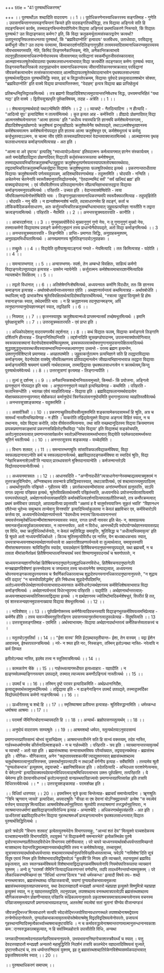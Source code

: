 +++
title = "41 पुरुषार्थाधिकरणम्"

+++
।। पुरुषार्थोऽतः शब्दादिति वादरायणः ।। 1 ।। पूवोधिकरणेनास्याधिकररस्य सङ्गतिमाह - गुणेति । उपासनचिन्तानन्तरमङ्गचिन्तनं क्रियते इति पादसङ्गतिरर्थसिद्धा, तत्र विद्याया अङ्गित्वे सति हि तदङ्गचिन्तनं कार्यम्, तस्मादङ्गचिन्तनोपयोगित्वेन विद्याया अङ्गित्वं प्रथमाधिकरणे निरूप्यते, किं विद्यातः पुरुषार्थः? उत विद्याङ्गकात् कर्मणः? इति, किं विद्या क्रतुकमर्भूतात्मसंस्कारद्वारेण क्रत्वर्था? उतापुनरावृत्तिफलसाधनतया पुरुषार्था, किं "ब्रह्मविदाप्नोति' इत्यादयः' फलविधयः, उतार्धवादाः, परविद्यासु कर्मीभूतो जीवः? उत तदन्यः परमात्मा, किमाचारदर्शनादिलिङ्गानुगृहीतं तत्त्वमस्यादिसामानाधिकरण्यमुपास्यस्य जीवभावमवगमयति, नेति, किमिदं लिङ्गमनैकान्तिकम्, नेति, अनैकान्तिक्रत्वाभावे तदनुगृहीतसामानाधिकरण्येनोपास्यस्य जीत्वावगमात् परविद्यानां स्वकर्मीभूतजीवसंस्कारत्वात् आत्मज्ञानफलश्रुतेरर्थवादतया पृथक्फलसाधनत्वाभावात् विद्या क्रत्वर्थेति तदङ्गकात् कर्मणः पुरुषार्थः स्यात्, लिङ्गस्यानैकान्तिकत्वे तदनुग्रहाभावेन सामानाधिकरण्यस्य जीवानतिरेकानवगमक्रत्वात् परविद्यानां जीवकर्मक्रत्वाभावेन तत्संस्कारत्वाभावात् आत्मविद्याफलश्रुतेरर्थवादत्वाभावेन पृथक्फलसाधनतया पुरुषार्थत्वाद्विद्यातः पुुरुषार्थसिद्धिः स्यात्, इदं च सिद्धान्तोपक्रमम्, विद्यायाः पूर्वपादे प्रस्तुत्वादतश्शब्देन सोक्त्ता, "ब्रह्मविदाप्नोति' इति वाक्ये विद्यया प्राप्यावाप्तिरुक्त्ता, "वेदाहम्' इत्यत्र विद्याया ब्रह्म प्राप्तिहेतुत्वं

प्रतिबन्धनिवृत्तिद्वारकमित्यर्थः । तत्र ब्रह्मणो विग्रहादिविशष्टत्वमुपायान्तरनिषेधश्च सिद्धः, उभयमप्यभिहितं "यथा नद्यः' इति वाक्ये । द्वितीयसूत्रप्रभृति पूर्वपक्षविषयम्, तदाह - अत्रेति ।। 1 ।।

।। शेषत्वात्पुरुषार्थवादो यथाऽन्येष्विति जैमिनिः ।। 2 ।। व्याचष्टे - नैतदित्यादिना । न हीत्यादि - "आदित्यो यूपः' इत्यादिष्विव न तात्पर्यमित्यर्थः । कुत इत्यत आह - कर्मस्विति । व्रीह्यादेः प्रोक्षणादिवत् विद्या आत्मनश्शेषत्वेनावगता "आत्मा ज्ञातव्यः' इति "अधीत्य स्त्रास्यन्नि'ति ज्ञानमपि कर्मशेषत्वेनावगतम् , व्रीह्यादिशेषभूतप्रोक्षणादेः क्रतुशेषत्वं द्वारभूतव्रीह्यादेः क्रतुशेषत्वेनैव यथोपपद्यते, तथाऽऽत्मशेषभूतज्ञानस्य कर्मशेषत्वमात्मनः कर्मशेषत्वेनोपपद्यत इति ज्ञातव्य आत्मा क्रतुशेषभूत एव, कर्मशेषभूतत्वं च कर्मसु कर्त्तृभूतस्याऽऽत्मनः, स चात्मा जीव एवेति तत्स्वरूप्रतिपादनपरं वेदान्तवाक्यजातमित्यर्थः । आत्मज्ञानस्य पृथक् फलसाधनत्वान्न कर्माङ्गत्वमित्यत्राह - अत इति ।

"आत्मा वा अरे दृष्टव्यः' इत्यादिषु "स्वाध्यायोऽध्येतव्य' इतिवदात्मनः कर्मत्वावगमात् ज्ञानेन संस्कार्यत्वम् । अतो यमादेर्व्रीह्यादिद्वारा प्रोक्षणादिवत् विद्याऽपि कर्तृसंस्काररूपतया कर्मशेषभूता, तस्माद्यथावयभिचरितक्रतुसम्बन्धिजुहूद्वारा क्रतुशेषभूतपर्णमयत्वस्यापापश्लोपश्रवरमर्थवादः, तद्वदव्यभिचरितक्रतुसम्बन्धिकर्त्तृद्वारा विद्यायाः क्रतुशेषभूतायाः फलश्रुतिरर्थवाद इत्यर्थः । प्रकरणान्तराधीताया विद्यायाः क्रतुशेषत्वमपि पर्णत्ववदुपपन्नम्, आदिशब्दविवरणार्थमाह - तदुक्त्तमिति । चोदयति - नन्विति । अचेतनेनव चेतनेनापि स्वरूपैक्यानुपपत्तिद्योतनार्थम्, "ऐतदात्म्यमिदं सर्वं' "सर्वं खल्विदं ब्रह्म' इति वाक्यद्वयोपादानम् । एवं जीवविलीणस्य प्रतिपाद्यमानत्वेन जीप्रत्यभिज्ञाभावात्तद्द्वारा विद्यायाः कर्माङ्गत्वमनुपपन्नमित्यर्थः । परिहरति - उच्यत इति । वेदान्तवाक्येष्विवेति - त्वया जीवविलक्षणपत्वेनोक्त्तेष्विवेति भावः । लिङ्गानुग्रहात्सामानाधिकरण्यमपि स्वरूपैक्यपरमित्याह - तदुपवृंहितेति । चोदयति - ननु चेति । न ह्यन्यशेषमन्यशेषं भवति, तदसाधारणमेव हि तदङ्गं, कर्ता च लौकिकवैदिककर्मसाधारणः, अतः कर्त्तुरव्यभिचरितक्रतुसम्बन्धित्वाभावात् जुहूवत्प्रत्यभिज्ञा नास्तीति न तद्वारा क्रत्वङ्गत्वमित्यर्थः । परिहरति - नैवमिति ।। 2 ।। अनन्तरसूत्रमवतारयति - कानीति ।

।। आचारदर्शनात् ।। 3 ।। गुणमुख्ययोर्विरोधे मुख्यानुगुणं गुणो नेयः, न तु गुणानुगुणं मुख्यो नेयः, तस्मात्कर्मणो विद्यायाश्च प्रसङ्गे कर्मणोऽनुष्ठानं तस्य प्राधान्येनैवोपपद्यते, अतो विद्या कर्माङ्गमित्यर्थः ।। 3 ।। अनन्तरसूत्रमवतारयति - लिङ्गमिति । प्राप्तिः- प्रमाणतः सिद्धिः, अनुग्राहकमुक्त्तम्, अनुग्राह्यमभिधीयतामित्यर्थः । आगमप्रमाणस्य श्रुतिलिङ्गादयोऽनुग्राहकाः ।

।। तच्छ्रुतेः ।। 4 ।। विद्ययेति तृतीयाश्रुत्याऽङ्गत्वं गम्यते - नेयमित्यादि । ततः किमित्यत्राह - यदेवेति । ।। 4 ।।

।। समन्वारम्भणात् ।। 5 ।। अन्वारम्भणम्- स्पर्शः, तेन अम्बन्धो विवक्षितः, साहित्यं कर्मणो विद्याङ्गत्वेऽप्युपपद्यत इत्यत्राह - उक्त्तेन न्यायेनेति । कर्त्तुरात्मनः कर्मशेषत्वमाचारदशर्नमित्यादिकं न्यायशब्देन विवक्षितम् ।। 5 ।।

।। तद्वतो विधानात् ।। 6 ।। अतिशेषेणनिःशेषमित्यर्थः, अध्ययनवतः कर्माणि विदधीत, ततः किं ज्ञानस्य कमाङ्गत्व इत्यत्राह - अर्थावबोधपर्यन्ताध्ययनवत एवेति । अथज्ञानपर्यन्तत्वं कथमित्यत्राह - अर्थावबोधेति । स्थापितम् भाट्टैः प्राभाकरैश्च श्रुतेरविवक्षितार्थत्वादिदोषपरिहारार्थमित्यर्थः, "स्त्रात्वा जुहुया'दित्युक्त्ते हि होमः स्त्रानाङ्गकः स्यात्, तथेदमपीति भावः । न हि क्रतुज्ञानस्य तदनुष्ठानमङ्गम्, अपि त्वनुष्ठानस्यानुष्ठेयज्ञानमङ्गं स्यात्, तद्वदिहापि ।। 6 ।।

।। नियमात् ।। 7 ।। कृत्स्नस्यायुषः क्रतुशेषत्वान्मध्ये प्राप्तमन्यत्सर्वं तच्छेषभूतमित्यर्थः । इमानि पूर्वपक्षसूत्राणि ।। 7 ।। उत्तरसूत्रमवतारयति - एवं प्राप्त इति ।

।। अधिकोपदेशात्तु वादरायणस्यैवं तद्दर्शनात् ।। 8 ।। कथं विद्यातः फलम्, विद्यायाः कर्माङ्गत्वे लिङ्गानि दर्शितानि हीत्यत्राह - लिङ्गानितिष्ठन्त्विति । तद्दर्शनादिति सूत्रखण्डोपादानम्, उपासनवाक्योपयोगित्वात् स्वरूपपरवाक्यानां वेदनोपदेशवाक्येष्वित्युक्त्तम्, ढस्वरूपपरवाक्योक्त्तगुणानामुपासनापेक्षितत्वादित्यर्थः शुद्धयशुद्धयुभयावस्थजीवस्यासम्भावनियानन्तकल्याणगुणा उच्यन्ते - परस्य ब्रह्मण इत्यन्तेन, उक्त्तगुणविशिष्टत्वे प्रमाणमाह - अपहतपाष्मेति । जुहूवत्कर्त्तुरात्मनः प्रत्यभिज्ञाने सति हि तद्द्वाराविद्यायाः कर्माङ्गत्वम्, वेदनोपदेश वाक्येषु जीवविलक्षणस्य प्रतिपाद्यमानत्वेन जीवप्रत्यभिज्ञानाभावान्न तद्द्वारा विद्यायाः कर्माङ्गत्वमिति श्रयमाणं पलमपि नार्थवादरूपम्, तस्माद्विद्यायाः पृथक्फलसाधनत्वेन न क्रत्वर्थत्वम्,किन्तु पुरुषार्थत्वमेवेत्यर्थः ।। 8 ।। उत्तरसूत्राणां कृत्यमाह - लिङ्गान्यपीति ।

।। तुल्यं तु दर्शनम् ।। 9 ।। अनैकान्तिकशब्देनानियतत्वमुच्यते, किमर्थाः- किं प्रयोजनाः, अङ्गित्वे ह्यननुष्ठानं नोपपद्यत इति भावः । अनुष्ठानननुष्ठाने व्याहते इत्यभिप्रायेणाह - कथमिति । परिहरति - फलाभिसन्धीति । भवत्पक्ष एवेयं व्याहतिरित्याह - विद्याया इति । ब्रह्मविद्याफलानामर्थवादत्वेन मोक्षाख्यफलानभ्युपगमात् मोक्षैकफलं कर्मानुष्ठेयं त्रिवर्गफलंत्वननुष्ठेयमिति वुभागानुपपत्त्या व्याहतिस्तवैवेत्यर्थः । अनन्तरसूत्रशङ्कामाह - यदुक्त्तमिति ।

।। असार्वत्रिकी ।। 10 ।। प्रकरणाच्छ्रुतिवलीयसीत्युक्त्तमिति शङ्कायामेकपदसामर्थ्यं हि श्रुतिः, अत्र च सामर्थ्यं नास्तीत्यभिप्रायेणाह - न हीति । यत्करोति तद्विद्ययेत्युक्त्ते विद्याया अङ्गत्वं विहितं स्यात्, न च तथान्वयः, यदेव विद्यया करोति, तदेव वीर्यवत्तरमित्यन्वयः, तथा सति यच्छब्दानूदितस्य विद्यया क्रियमाणस्य प्रापकप्रमाणाकाङ्क्षायां प्रकरणसन्निहितोद्गीथविद्या "यदेव विद्यया' इति विद्याशब्दं सङ्कोचयति, अतोऽनुवादरूपत्वात् प्रमाणान्तरसापेक्षत्वेन स्वतोऽर्थनिश्चयसामर्थ्याभावात् विद्ययेति पदमेकपदसामर्थ्यरूपा श्रुतिर्न भवतीत्यर्थः ।। 10 ।। अनन्तरसूत्रस्य शङ्कामाह - यच्चेदमिति ।

।। विभागः शतवत् ।। 11 ।। समन्वारम्भणश्रुतिः सांसारिकफलविद्याकर्मविषया, विद्या स्वफलप्रदानायाऽन्वेति कर्म च स्वफलप्रदानायेत्यर्थः, ब्रह्मविद्यातदङ्गकर्मविषया वा स्यादियं श्रुतिः, विद्या "नेहाभिक्रमनाशेऽस्ती'ति न्यायात् प्रारब्धावसाने मुक्त्तिदानायान्वेति । कर्मजन्मान्तरेऽपि विद्योत्पादनायान्वेतीत्यर्थः ।

।। अध्ययनमात्रवतः ।। 12 ।। आधानवदिति - "अग्नीनादधीते"त्यत्राधानेनाग्नेस्सम्बाद्यत्वमात्रमुक्त्तमं न तूत्तरक्रतुविनियोगः, अग्निशब्दस्य तावन्मात्रे प्रसिद्धिस्वारस्यात्, तथाऽत्रापीत्यर्थः, एवं शब्दस्वारस्यमुपपादितम् । अथार्थानुपपत्तिः परिहृयते - गृहीतस्य चेति । प्रवर्त्तकाभावन्मीमांसाया अनांरम्भणीयत्वं ह्यनुपपत्तिः, साऽपि रागतः प्रवृत्त्या परिह्रयत इत्यर्थः, श्रुतेरविवक्षितार्थत्वमपि परिहृतंभवति, अध्ययनविधेः प्रयोजनपर्यवसायित्वमपि परम्परयोपपद्यते, अर्थज्ञानपर्यन्तत्वपक्षवदिति कर्मावबोधित्वदर्शनादित्यापातप्रतीतिरुच्यते, तत्र कर्मोपक्रमत्वात् प्रथमं कर्मविचार उपपद्यते, आपातप्रतीत्या प्रवृत्तावपि "अक्षय्यं ह वै चातुर्मास्ययाजिनः सुकृतं भवति' "विज्ञानधन एवैतेभ्या भूतेभ्यः समुत्थाय तान्येवानु विनश्यति' इत्यादिभिर्व्याकुलतया न केवलं ब्रह्मविचार एव, कर्मविचारोऽपि कर्त्तव्य एव, अध्ययनविधेरर्थज्ञानपर्यन्तत्वे "वेदमधीत्य स्नास्य'न्नित्यध्ययनानन्तरं समावर्त्तनस्मृतेर्बाधित्वान्मीमांशाश्रवणस्यावसरः स्यात्, रागतः प्राप्तौ नावसर इति चेत्- न, क्तवाप्रत्ययः समानकर्त्तृकत्वपूर्वकालत्वमात्रपरः, न त्वानन्तर्यपरः, अतो न विरोधः, आनन्तर्थेऽपि स्वोपयोग्यर्थज्ञानस्यावसरप्रद एव विधिः, यथा क्रतुविधिरर्थार्जनादेः, न केवलं स्मृतिसिद्धा समावृत्तिः, श्रुतिसिद्धा च "अधीत्याभिसमावृत्य' इति हि श्रूयते अतो नाध्ययनविधिर्बाधते । किञ्च श्रुतिस्मृत्योविर्रोध एव नास्ति, येन बाध्यबाधकभावः स्यात्, उभयत्राप्यध्ययनशब्दस्यार्थज्ञानपर्यन्तत्वे वा अक्षरराशिग्रहणपर्यन्तत्वे वा तुल्यार्थत्वात्, समावृत्तस्यापि मीमांसाश्रवणावसरः श्रावियितुरिव स्यादेव, यावदर्थज्ञानं हितैषिवचनादनुष्ठानमप्युपपद्यते, यथा ब्रह्मचर्ये, न च तावता मीमांसानैरपेक्ष्यं हितैषिणामाप्तत्वनिश्चयार्थं स्वयं शिष्याणामुपपादनार्थं च श्रवणोपपत्तेः, न

चाध्ययनजन्यज्ञाननिरपेक्षं हितैषिवचनादनुष्ठानेऽपशूद्राधिकरणविरोधः, हितैषिवचनादनुष्ठानेऽपि मन्त्रब्राह्मणविशेषणां कृत्स्नवेदस्य च जप्यत्वात् तस्य चाध्ययनेनैव सम्पाद्यत्वात्, अध्ययनस्य चोपनयनाङ्गकत्वादुपनयनस्य च त्रैवर्णिकाधिकारत्वाच्च शूद्रादेरुपनयनानधिकारादनुष्ठानानुपपत्तेः, "न शूद्राय मतिं दद्यात्' "न चास्योपदिशेद्धर्मम्' इति निषेधाच्च शूद्रादेर्नोपदिशन्ति, अतोऽध्ययनविधेरर्थज्ञानपर्यन्तत्वाभावादध्ययनवतः कर्मविधानेऽप्यर्थज्ञानस्य कर्मविधिशेषत्वाभावान्न विद्या कर्माङ्गमित्यर्थः । अर्थज्ञानपर्यन्तत्वं विधेरभ्युपगम्य परिहरति । यद्यपीति । अर्थज्ञानार्थान्तरत्वात्- अध्ययनशब्दवाच्यव्यतिरिक्त्तत्वाद्विद्याया इत्यर्थः । न ह्यर्थज्ञानस्य ज्योतिष्टोमादिकर्मशेषभूतं, विपरीतं हि तत्, एवं शास्त्रजन्यज्ञानमुपासनाख्याया विद्याया शेषभूतमित्यर्थः ।। 12 ।।

।। नाविशेषात् ।। 13 ।। पूर्वपक्षिणोक्त्तस्य कर्मणैवेत्यादिवचनस्यापि विद्याङ्गभूतकर्मविषयत्वमभिप्रेत्याह - कर्मणैव हीति । तस्य यावज्जीवमनुवृत्तिरङ्गिन उपासनस्यानुवर्त्तमानत्वादुपपन्नेत्याह - विदुषस्त्विति ।। 13 ।। उत्तरसूत्रसङ्गतिमाह - एवमिति । अर्थस्वाभाव्यम्- विद्याया अर्थज्ञानादर्थान्तरत्वं कर्मेतिकर्त्तव्यताकत्त्वं च ।

।। स्तुतयोऽनुमतिर्वा ।। 14 ।। "ईशा वास्य' मिति ईट्छब्दस्तृतीयान्तः- ईशा, तेन वास्यम् । यद्वा ईशेन आवास्यम्, ईश्चरपरतन्त्रमित्यर्थः । नरे- न श्मत इति नरः, निस्सङ्गः, तस्मिन् इतोऽन्यथा नास्ति- नरेत्वयि न कर्म लिप्यत

इतीतोऽन्यथा नास्ति, इदमेव तत्त्व न स्तुतिमात्रमित्यर्थः ।। 14 ।।

।। कामकारेण चैके ।। 15 ।। गार्हस्थ्यत्यागमधीयत इत्यध्याहारः - यज्ञादीति । न ह्यङ्गमवेलम्व्याङ्गिनस्त्याग उपपद्यते, तस्मात् त्याज्यस्य कमर्णोऽङ्गित्वं नास्तीत्यर्थः ।। 15 ।।

।। उपमर्दं च ।। 16 ।। तस्मिन् दृष्टे परावर इत्यादिकमिति - अर्थप्रधानानिर्देशः, इत्याद्युक्त्तार्थरूपमुपमर्दमित्यर्थः । तद्विद्याया इति - न ह्यङ्गेनाङ्गिन उपमर्द उपपद्यते, तस्मादुपमर्दिका विद्योपमर्दनीयस्य कर्मणो नाङ्गमित्यर्थः ।। 16 ।।

।। ऊर्ध्वरेतस्सु च शब्दे हि ।। 17 ।। स्मृतिष्वाश्रमा प्रतीयन्त इत्यत्राह- श्रुतिविरुद्धानामिति । धर्मस्कन्धा धर्माश्रया आश्रमाः ।। 17 ।।

।। परामर्शं जैमिनिरचोदनाच्चापवदति हि ।। 18 ।। अन्यार्थं- ब्रह्मोपासनस्तुत्यर्थम् ।। 18 ।।

।। अनुष्ठेयं वादरायणः साम्यश्रुतेः ।। 19 ।। आश्रमशब्दो धर्मपरः, स्तुत्यर्थतयाऽनुवादसाम्यं

प्रमाणान्तरप्राप्तिसाम्यं चोभयं सूत्राभिप्रेतम् । आश्रमान्तरतीर्त्तने सति हि साभ्यं वक्त्तव्यम्, तदेव नास्ति, गार्हस्थ्यधर्माणामेव कीर्त्तनादित्माशङ्कते - न च गार्हस्थ्येति । परिहरति - त्रय इति । व्याख्यानान्तरव्यावृत्यर्थं च व्याचष्टे - अतो यज्ञ इति । ब्रह्मसंस्थशब्दः सन्यासाथमविषयः परैर्व्याख्यातः, तद्वयावृत्त्यर्थमाह - ब्रह्मसंस्थ इति । यौगिकः- यौगिकत्वात्, अनेन "क्लृप्तावयवशकत्यैवे'त्याद्युक्त्तनयात् ब्रह्मसंस्थशब्दस्य चतुर्थाश्रमपरत्वानुपपत्तिरुक्त्ता, उक्त्तार्थानुपपत्त्याऽपि न तथाऽर्थो वर्णनीय इत्याह - सर्वेषामिति । तस्यामेव श्रुतौ "पुण्यलोकभाजः' इत्युक्त्तम्, तद्वयाचष्टे - ब्रह्मनिषांविकला इति । तदेतदित्यादि - अभिदधता पराशरेणेत्यन्वयः, ये चेमेऽरण्ये' इत्यादिवाक्यस्यदेवयानविधिपरत्वादाश्रम्विधिपरत्वाभाव उक्त्तः पूर्वपक्षिणा, तत्परिहरति । ये चेमेरण्य इति देवयानविधानार्थं कृतोऽप्यनुवादो वानप्रस्थपारिव्राज्ययोः प्रमाणान्तरप्राप्तिसापेक्ष इति तत्रापि विधिरस्त्येवेत्यर्थः ।। * ।। उत्तरसूत्रशङ्कामाह - परामर्शपक्ष इति ।

।। विधिर्वा धारणवत् ।। 20 ।। इयमस्मिन् सूत्रे कृत्वा चिन्तेत्याह- ब्रह्मचर्यं समाप्येत्यादिना । ॠणश्रुतिः "त्रिभि ॠणवान् जायते' इत्यादिका, अपवादश्रुतिः "वीरहा वा एष देवानां योऽग्निमुद्वासयते' इत्येषा "स स्वल्वेवं वर्त्तयन् यावदायुष'मित्यादिका आश्रमविशेषधर्मानुवृत्तिपराः श्रुतयोपि तत्तदाश्रमाणां तत्तद्धर्मानुवृत्तिपराः, न त्वाश्रमान्तरधर्माणां ब्रह्मविद्याङ्गत्वविरोधिन्य इत्याह - अन्याश्चेदि । अधिकरणार्थमुपसंहरति - अत इति । ऊर्ध्वरेतसां ब्रह्मविद्याविधानेन विद्याया गृहस्थाश्रमधर्मं प्रत्यङ्गत्वाभावेन पृथक्फलसाधनत्वात् विद्यातः पुरुषार्थसिद्धिरित्यर्थः ।

इतरे त्रयोऽपि "विभागः शतवत्' इत्येतत्पुरुषभेदेनः विभागपरमाहुः, "आभ्यां शतं देय"'मित्युक्त्ते पञ्चशदेकस्य पञ्चाशदन्यस्येति विभागवदिति, तदयुक्त्तं "तं विद्याकर्मणी समन्वारभेते' इत्येकस्मिन्नेव पुरुषे द्वयोरन्वारम्भणप्रतीतेस्तदविरोधेन विभागस्य दर्शनीयत्वात् । परे चापरे चाध्यनस्यार्थावबोधपर्यन्ततामिच्छन्तो मात्रशब्दस्य वेदान्तसिद्धमात्मज्ञानव्यवच्छेद्यमिति तस्य न कर्मशेषतेत्याहुः, तच्चायुक्त्तं, सूत्रास्वारस्यादर्थावबोधपर्यन्तायाः शब्दस्वारस्यार्थानुपपत्तिविरहविध्वस्तत्वाच्च, त्रयेऽपि "नाविशेषा'दिति सूत्रं विदुष एवायं नियम इति विशेषाभावादविद्वद्विषयोऽयं "कुवर्न्नेवे'ति नियमः इति व्याचक्षते, तदप्ययुक्त्तं ब्रह्मविदः प्रकृतत्वात्, अतः स्वतन्त्रकर्मविषयत्वे विशेषाभावाद्विद्याङ्गकमर्विषयत्वेनापि नियमोपपत्तिरूपतया व्याख्यानं युक्त्तम् । अन्ये तु "परामर्शं जैमिनि'रित्याद्यधिकरणान्तरं वर्णयन्ति, तदपि तादर्थ्यनैरन्तर्याभ्यामयुक्त्तम् । परे त्वैकाधिकरण्यमिच्छन्तं एव "विधिर्वा धारणव'दित्यत्र "त्रयो धर्मस्कन्धाः' इत्यादौ विषये तपः- शब्दो वनस्थमात्रपरः, ब्रह्मसंस्थशब्दः परिव्राजकवाची, त्रयाणां पुण्ययलोकभावत्वमुकत्वा ब्रह्मसंस्थस्यामृतत्वप्राप्तवचनात्, यथा देवदत्तयज्ञदतौ मन्दप्रज्ञौ अन्यतरो महाप्राज्ञ इत्युक्त्ते विष्णुमित्रो महाप्राज्ञ इत्युक्त्तं स्यात्, न तु यज्ञदत्तस्तद्वदिति, तदनुपपन्नम्, तपश्शब्दस्य वनस्थमात्रपरत्वेऽपि ब्रह्मसंस्थशब्दस्य यौगिकत्वसम्भवेन प्रोक्षणीन्यायात् परिव्राजि रूढिकल्पनानुपपत्तेः प्रकृताश्रमत्रयमात्रावलम्बनत्वेनास्य वचनस्य परिव्राजाममृतत्वप्राप्तौ प्रमाणत्वाभावप्रसङ्गात्, अतस्तेषां स्वल्वेषां सतां भूतानां त्रीण्येव वीजान्यण्डजं

जीवजनुद्भिज्ज'मित्यवधारणे सत्यपि स्वेदजोद्भिज्जयोरिवानवधारणस्थले तपश्शब्देनाश्रमद्वेयस्य तन्त्रेणोपादानोपपत्तेः, पुण्यलोकभाकत्वामृतत्वयोस्तेष्वेवाश्रमेषु विद्वदविद्वदिषयत्वेनोपपत्तेः, प्रजापत्यं गृहस्थानाम्यिादिस्मृत्यैकार्थ्याच्चश्रमाचतुष्टयविधिः । न च कर्मावरुद्धत्वेनाश्रमान्तराणामात्मानुसन्धानानवकाशः कमर्ानवरुद्धकालबाहुल्यात्, न हि सर्वास्मिन्नहोरात्रे उपासीतेति विधिः, अन्यथा

जनकादीनामात्मवेदनादपवर्गप्राप्तिवचनानुपपत्तेः, उभयभावनानिष्ठगोचरशास्त्रवैयर्थ्यं च स्यात् । यत्तु देवदत्तयज्ञदत्तौ मन्दप्रज्ञौ अन्यतरो महाबुद्धिरिति निदर्शनं तत्रापि कालभेदेन यज्ञदत्तादिविषयत्वं युज्यते, दृष्टान्तवैधट्यं च, तत्र धर्म्यन्तरनिष्ठत्वं युक्त्तम्, इह तु ब्रह्मसंस्थशब्दातिरेकेणविशेष्यसमर्पकपदाभावात् प्रकृतविषयत्वमेव स्यात् ।। 20 ।।

।। पुरुषाथाधिकरणं समाप्तम् ।।

